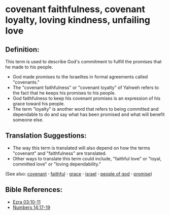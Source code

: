 # covenant faithfulness, covenant loyalty, loving kindness, unfailing love #

## Definition: ##

This term is used to describe God's commitment to fulfill the promises that he made to his people.

* God made promises to the Israelites in formal agreements called "covenants."
* The "covenant faithfulness" or "covenant loyalty" of Yahweh refers to the fact that he keeps his promises to his people. 
* God faithfulness to keep his covenant promises is an expression of his grace toward his people. 
* The term "loyalty" is another word that refers to being committed and dependable to do and say what has been promised and what will benefit someone else.

## Translation Suggestions: ##

* The way this term is translated will also depend on how the terms "covenant" and "faithfulness" are translated.
* Other ways to translate this term could include, "faithful love" or "loyal, committed love" or "loving dependability."

(See also: [covenant](../kt/covenant.md) **·** [faithful](../kt/faithful.md) **·** [grace](../kt/grace.md) **·** [israel](../other/israel.md) **·** [people of god](../kt/peopleofgod.md) **·** [promise](../kt/promise.md))

## Bible References: ##

* [Ezra 03:10-11](https://door43.org/en/bible/notes/ezr/03/10)
* [Numbers 14:17-19](https://door43.org/en/bible/notes/num/14/17)

